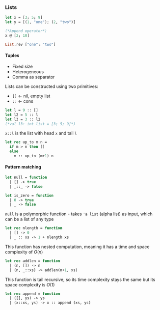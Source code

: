 ### Lists
```ocaml
let x = [3; 5; 9]
let y = [(1, "one"); (2, "two")]

(*Append operator*)
x @ [2; 10]

List.rev ["one"; "two"]
```
#### Tuples
- Fixed size
- Heterogeneous
- Comma as separator

Lists can be constructed using two primitives:
- `[]` <- nil, empty list
- `::` <- cons
```ocaml
let l = 9 :: []
let l2 = 5 :: l
let l3 = 3 :: l2
(*val l3: int list = [3; 5; 9]*)
```
`x::l` is the list with head `x` and tail `l`

```ocaml
let rec up_to m n = 
  if m > n then []
  else
    m :: up_to (m+1) n
``` 

#### Pattern matching
```ocaml
let null = function
  | [] -> true
  | _::_ -> false
```

```ocaml
let is_zero = function
  | 0 -> true
  | _ -> false
```

`null` is a polymorphic function - takes `'a list` (alpha list) as input, which can be a list of any type

```ocaml
let rec nlength = function
  | [] -> 0
  | _ :: xs -> 1 + nlength xs
```
This function has nested computation, meaning it has a time and space complexity of $O(n)$

```ocaml
let rec addlen = function
  | (n, []) -> n
  | (n, _::xs) -> addlen(n+1, xs)
```
This function is tail recursive, so its time complexity stays the same but its space complexity is $O(1)$

```ocaml
let rec append = function
  | ([], ys) -> ys
  | (x::xs, ys) -> x :: append (xs, ys)
```  